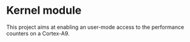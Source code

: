 # Kernel module 

This project aims at enabling an user-mode access to the performance counters on a Cortex-A9.

